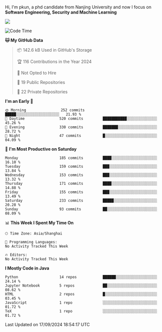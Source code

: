 Hi, I'm pkun, a phd candidate from Nanjing University and now I focus on **Software Engineering, Security and Machine Learning**

<!--![GitHub Snake Light](https://github.com/pppppkun/pppppkun/blob/output/github-snake.svg#gh-light-mode-only)-->
<!--![GitHub Snake dark](https://github.com/pppppkun/pppppkun/blob/output/github-snake-dark.svg#gh-dark-mode-only)-->

![](https://komarev.com/ghpvc/?username=pppppkun)
<!--START_SECTION:waka-->
![Code Time](http://img.shields.io/badge/Code%20Time-2%2C010%20hrs%2026%20mins-blue)

**🐱 My GitHub Data** 

> 📦 142.6 kB Used in GitHub's Storage 
 > 
> 🏆 116 Contributions in the Year 2024
 > 
> 🚫 Not Opted to Hire
 > 
> 📜 19 Public Repositories 
 > 
> 🔑 22 Private Repositories 
 > 
**I'm an Early 🐤** 

```text
🌞 Morning                252 commits         █████░░░░░░░░░░░░░░░░░░░░   21.93 % 
🌆 Daytime                520 commits         ███████████░░░░░░░░░░░░░░   45.26 % 
🌃 Evening                330 commits         ███████░░░░░░░░░░░░░░░░░░   28.72 % 
🌙 Night                  47 commits          █░░░░░░░░░░░░░░░░░░░░░░░░   04.09 % 
```
📅 **I'm Most Productive on Saturday** 

```text
Monday                   185 commits         ████░░░░░░░░░░░░░░░░░░░░░   16.10 % 
Tuesday                  159 commits         ███░░░░░░░░░░░░░░░░░░░░░░   13.84 % 
Wednesday                153 commits         ███░░░░░░░░░░░░░░░░░░░░░░   13.32 % 
Thursday                 171 commits         ████░░░░░░░░░░░░░░░░░░░░░   14.88 % 
Friday                   155 commits         ███░░░░░░░░░░░░░░░░░░░░░░   13.49 % 
Saturday                 233 commits         █████░░░░░░░░░░░░░░░░░░░░   20.28 % 
Sunday                   93 commits          ██░░░░░░░░░░░░░░░░░░░░░░░   08.09 % 
```


📊 **This Week I Spent My Time On** 

```text
🕑︎ Time Zone: Asia/Shanghai

💬 Programming Languages: 
No Activity Tracked This Week

🔥 Editors: 
No Activity Tracked This Week
```

**I Mostly Code in Java** 

```text
Python                   14 repos            ██████░░░░░░░░░░░░░░░░░░░   24.14 % 
Jupyter Notebook         5 repos             ██░░░░░░░░░░░░░░░░░░░░░░░   08.62 % 
HTML                     2 repos             █░░░░░░░░░░░░░░░░░░░░░░░░   03.45 % 
JavaScript               1 repo              ░░░░░░░░░░░░░░░░░░░░░░░░░   01.72 % 
TeX                      1 repo              ░░░░░░░░░░░░░░░░░░░░░░░░░   01.72 % 
```




 Last Updated on 17/09/2024 18:54:17 UTC
<!--END_SECTION:waka-->
